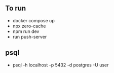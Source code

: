 ## To run
- docker compose up
- npx zero-cache
- npm run dev
- run push-server
## psql
- psql -h localhost -p 5432 -d postgres -U user

